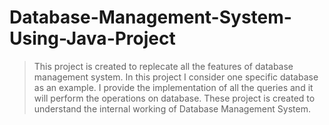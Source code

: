 # Database-Management-System-Using-Java-Project

>This project is created to replecate all the features of database management system.
>In this project I consider one specific database as an example.
>I provide the implementation of all the queries and it will perform the operations on database.
>These project is created to understand the internal working of Database Management System.
